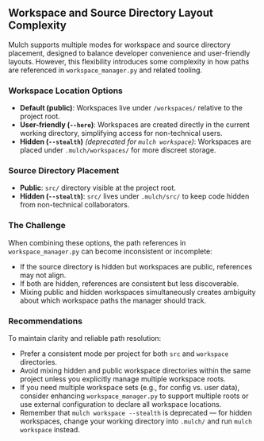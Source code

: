 		
## Workspace and Source Directory Layout Complexity

Mulch supports multiple modes for workspace and source directory placement, designed to balance developer convenience and user-friendly layouts. However, this flexibility introduces some complexity in how paths are referenced in `workspace_manager.py` and related tooling.

### Workspace Location Options

* **Default (public)**: Workspaces live under `/workspaces/` relative to the project root.
* **User-friendly (`--here`)**: Workspaces are created directly in the current working directory, simplifying access for non-technical users.
* **Hidden (`--stealth`)** *(deprecated for `mulch workspace`)*: Workspaces are placed under `.mulch/workspaces/` for more discreet storage.

### Source Directory Placement

* **Public**: `src/` directory visible at the project root.
* **Hidden (`--stealth`)**: `src/` lives under `.mulch/src/` to keep code hidden from non-technical collaborators.

### The Challenge

When combining these options, the path references in `workspace_manager.py` can become inconsistent or incomplete:

* If the source directory is hidden but workspaces are public, references may not align.
* If both are hidden, references are consistent but less discoverable.
* Mixing public and hidden workspaces simultaneously creates ambiguity about which workspace paths the manager should track.

### Recommendations

To maintain clarity and reliable path resolution:

* Prefer a consistent mode per project for both `src` and `workspace` directories.
* Avoid mixing hidden and public workspace directories within the same project unless you explicitly manage multiple workspace roots.
* If you need multiple workspace sets (e.g., for config vs. user data), consider enhancing `workspace_manager.py` to support multiple roots or use external configuration to declare all workspace locations.
* Remember that `mulch workspace --stealth` is deprecated — for hidden workspaces, change your working directory into `.mulch/` and run `mulch workspace` instead.

